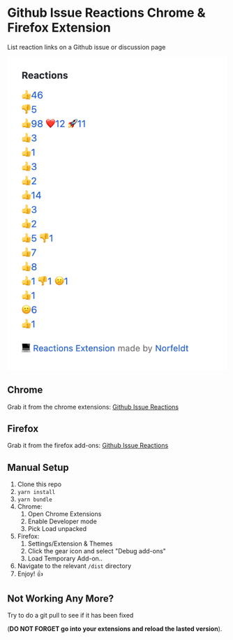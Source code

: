 # Github Issue Reactions Chrome & Firefox Extension
List reaction links on a Github issue or discussion page

![Example screenshot](example.png)

## Chrome 

Grab it from the chrome extensions: [Github Issue Reactions](https://chrome.google.com/webstore/detail/github-issue-reactions/enekincdenmmbpgkbhflknhaphpajnfd)

## Firefox

Grab it from the firefox add-ons: [Github Issue Reactions](https://addons.mozilla.org/addon/github-issue-reactions/)

## Manual Setup

1. Clone this repo
2. `yarn install`
3. `yarn bundle` 
4. Chrome:
   1. Open Chrome Extensions
   2. Enable Developer mode
   3. Pick Load unpacked
5. Firefox:
   1. Settings/Extension & Themes
   2. Click the gear icon and select "Debug add-ons"
   3. Load Temporary Add-on..
6. Navigate to the relevant `/dist` directory
7. Enjoy! 👍

## Not Working Any More?

Try to do a git pull to see if it has been fixed 

(**DO NOT FORGET go into your extensions and reload the lasted version**).
